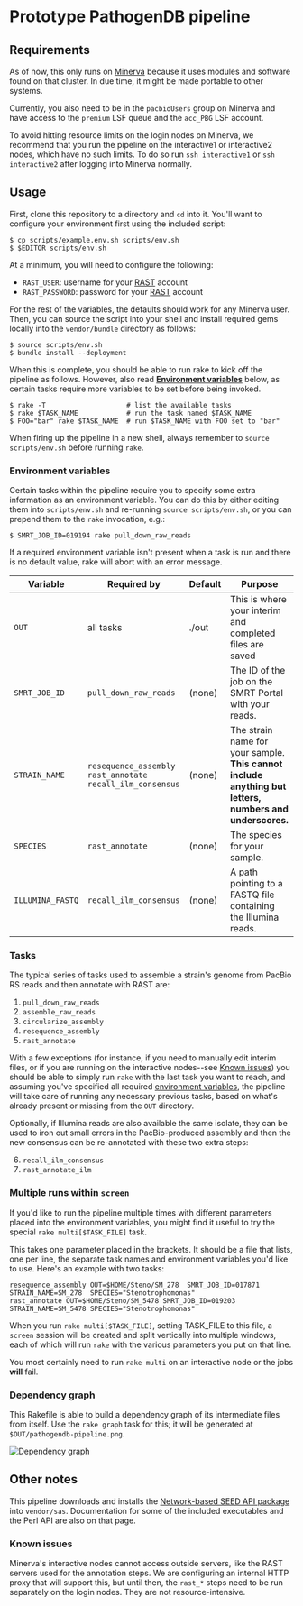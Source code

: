 # Prototype PathogenDB pipeline

## Requirements

As of now, this only runs on [Minerva](http://hpc.mssm.edu) because it uses modules and software found on that cluster.  In due time, it might be made portable to other systems.

Currently, you also need to be in the `pacbioUsers` group on Minerva and have access to the `premium` LSF queue and the `acc_PBG` LSF account.

To avoid hitting resource limits on the login nodes on Minerva, we recommend that you run the pipeline on the interactive1 or interactive2 nodes, which have no such limits.  To do so run `ssh interactive1` or `ssh interactive2` after logging into Minerva normally.

## Usage

First, clone this repository to a directory and `cd` into it.  You'll want to configure your environment first using the included script:

    $ cp scripts/example.env.sh scripts/env.sh
    $ $EDITOR scripts/env.sh    

At a minimum, you will need to configure the following:

- `RAST_USER`: username for your [RAST][rast] account
- `RAST_PASSWORD`: password for your [RAST][rast] account

[rast]: http://rast.nmpdr.org/

For the rest of the variables, the defaults should work for any Minerva user.  Then, you can source the script into your shell and install required gems locally into the `vendor/bundle` directory as follows:

    $ source scripts/env.sh
    $ bundle install --deployment

When this is complete, you should be able to run rake to kick off the pipeline as follows. However, also read **[Environment variables](#environment-variables)** below, as certain tasks require more variables to be set before being invoked.

    $ rake -T                    # list the available tasks
    $ rake $TASK_NAME            # run the task named $TASK_NAME
    $ FOO="bar" rake $TASK_NAME  # run $TASK_NAME with FOO set to "bar"

When firing up the pipeline in a new shell, always remember to `source scripts/env.sh` before running `rake`.

### Environment variables

Certain tasks within the pipeline require you to specify some extra information as an environment variable.  You can do this by either editing them into `scripts/env.sh` and re-running `source scripts/env.sh`, or you can prepend them to the `rake` invocation, e.g.:

    $ SMRT_JOB_ID=019194 rake pull_down_raw_reads

If a required environment variable isn't present when a task is run and there is no default value, rake will abort with an error message.

Variable             | Required by                           | Default | Purpose
---------------------|---------------------------------------|---------|-----------------------------------
`OUT`                | all tasks                             | ./out   | This is where your interim and completed files are saved
`SMRT_JOB_ID`        | `pull_down_raw_reads`                 | (none)  | The ID of the job on the SMRT Portal with your reads.
`STRAIN_NAME`        | `resequence_assembly` `rast_annotate` `recall_ilm_consensus` | (none)  | The strain name for your sample. **This cannot include anything but letters, numbers and underscores.**
`SPECIES`            | `rast_annotate`                       | (none)  | The species for your sample.
`ILLUMINA_FASTQ`     | `recall_ilm_consensus`                | (none)  | A path pointing to a FASTQ file containing the Illumina reads.

### Tasks

The typical series of tasks used to assemble a strain's genome from PacBio RS reads and then annotate with RAST are:

1. `pull_down_raw_reads`
2. `assemble_raw_reads`
3. `circularize_assembly`
4. `resequence_assembly`
5. `rast_annotate`

With a few exceptions (for instance, if you need to manually edit interim files, or if you are running on the interactive nodes--see [Known issues](#known-issues)) you should be able to simply run `rake` with the last task you want to reach, and assuming you've specified all required [environment variables](#environment-variables), the pipeline will take care of running any necessary previous tasks, based on what's already present or missing from the `OUT` directory.

Optionally, if Illumina reads are also available the same isolate, they can be used to iron out small errors in the PacBio-produced assembly and then the new consensus can be re-annotated with these two extra steps:

6. `recall_ilm_consensus`
7. `rast_annotate_ilm`

### Multiple runs within `screen`

If you'd like to run the pipeline multiple times with different parameters placed into the environment variables, you might find it useful to try the special `rake multi[$TASK_FILE]` task.

This takes one parameter placed in the brackets. It should be a file that lists, one per line, the separate task names and environment variables you'd like to use.  Here's an example with two tasks:

    resequence_assembly OUT=$HOME/Steno/SM_278  SMRT_JOB_ID=017871 STRAIN_NAME=SM_278  SPECIES="Stenotrophomonas"
    rast_annotate OUT=$HOME/Steno/SM_5478 SMRT_JOB_ID=019203 STRAIN_NAME=SM_5478 SPECIES="Stenotrophomonas"

When you run `rake multi[$TASK_FILE]`, setting TASK_FILE to this file, a `screen` session will be created and split vertically into multiple windows, each of which will run `rake` with the various parameters you put on that line.

You most certainly need to run `rake multi` on an interactive node or the jobs **will** fail.

### Dependency graph

This Rakefile is able to build a dependency graph of its intermediate files from itself.  Use the `rake graph` task for this; it will be generated at `$OUT/pathogendb-pipeline.png`.

![Dependency graph](https://pakt01.u.hpc.mssm.edu/pathogendb-pipeline.png)

## Other notes

This pipeline downloads and installs the [Network-based SEED API package](http://blog.theseed.org/servers/installation/distribution-of-the-seed-server-packages.html) into `vendor/sas`.  Documentation for some of the included executables and the Perl API are also on that page.

### Known issues

Minerva's interactive nodes cannot access outside servers, like the RAST servers used for the annotation steps.  We are configuring an internal HTTP proxy that will support this, but until then, the `rast_*` steps need to be run separately on the login nodes. They are not resource-intensive.